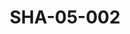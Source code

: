 ---
pid: SHA-05-002
title: SHA-05-002
language: en
collection: Sharhabil Ahmed
original_label: 
rights: Sharhabil Ahmed
location_of_original: Sharhabil Ahmed
photographer_or_studio: Saudi Arabian Ministry of Information
scanned_from: postcard 11.7 by 17.1
_date: 
location: Saudi Arabia
description: Postcard of the Kaaba
additional_notes: 
permission_display: 'yes'
on_server: 'no'
on_website: 'no'
permalink: /archive/en/sha-05-002.html
layout: photo-page
---
